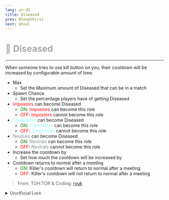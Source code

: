```yaml
---
lang: en-US
title: Diseased
prev: Bloodthirst
next: Ghoul
---
```


# <font color=#aaaaaa>🦠 <b>Diseased</b></font> <Badge text="Mixed" type="tip" vertical="middle"/>
---

When someone tries to use kill button on you, their cooldown will be increased by configurable amount of time.
* Max
  * Set the Maximum amount of Diseased that can be in a match
* Spawn Chance
  * Set the percentage players have of getting Diseased
* <font color=red>Impostors</font> can become Diseased
  * <font color=green>ON</font>: <font color=red>Impostors</font> can become this role
  * <font color=red>OFF</font>: <font color=red>Impostors</font> cannot become this role
* <font color=#8cffff>Crewmates</font> can become Diseased
  * <font color=green>ON</font>: <font color=#8cffff>Crewmates</font> can become this role
  * <font color=red>OFF</font>: <font color=#8cffff>Crewmates</font> cannot become this role
* <font color=#7f8c8d>Neutrals</font> can become Diseased
  * <font color=green>ON</font>: <font color=#7f8c8d>Neutrals</font> can become this role
  * <font color=red>OFF</font>: <font color=#7f8c8d>Neutrals</font> cannot become this role
* Increase the cooldown by
  * Set how much the cooldown will be increased by
* Cooldown returns to normal after a meeting
  * <font color=green>ON</font>: Killer's cooldown will return to normal after a meeting 
  * <font color=red>OFF</font>: Killer's cooldown will not return to normal after a meeting

> From: TOH:TOR & Coding: [ryuk](#)

<details>
<summary><b><font color=gray>Unofficial Lore</font></b></summary>

Placeholder: This role is a ROLE OH EM GOSH
> Submitted by: Member
</details>